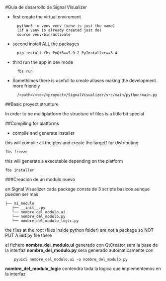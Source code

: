 #Guia de desarrollo de Signal Visualizer

- first create the virtual enviroment
    
        python3 -m venv venv (venv is just the name)
        (if a venv is already created just do)
        source venv/bin/activate

- second install ALL the packages 

        pip install fbs PyQt5==5.9.2 PyInstaller==3.4

- third run the app in dev mode
        
        fbs run
- Somethimes there is usefull to create aliases making the development more friendly

        /<path>/<to>/<proyect>/SignalVisualizer/src/main/python/main.py
        
##Basic proyect strunture

In order to be multiplatform the structure of files is a little bit special 



 ##Compiling for platforms
 
 - compile and generate installer 
 
 this will compile all the pips and create the target/ for distributing
 
    fbs freeze
 
 this will generate a executable depending on the platform
 
    fbs installer

###Creacion de un modulo nuevo

en Signal Visualizer cada package consta de 3 scripts basicos aunque pueden ser mas

    ├── mi_modulo
       ├── __init__.py
       └── nombre_del_modulo.ui
       └── nombre_del_modulo.py 
       └── nombre_del_modulo_logic.py
       
the files at the root (files inside python folder) are not a package so NOT PUT A __init__.py file there


el fichero **nombre_del_modulo.ui** generado con QtCreator sera la base de la interfaz
**nombre_del_modulo.py** sera generado automaticamente con 
        
        pyuic5 nombre_del_modulo.ui -o nombre_del_modulo.py
        
**nombre_del_modulo_logic** contendra toda la logica que implementemos en la interfaz





